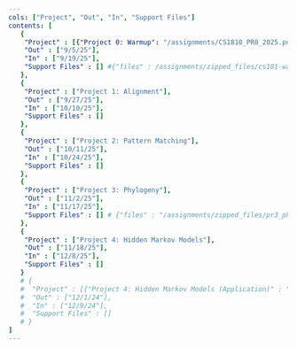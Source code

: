 ```yaml
---
cols: ["Project", "Out", "In", "Support Files"]
contents: [
   {
    "Project" : [{"Project 0: Warmup": "/assignments/CS1810_PR0_2025.pdf"}],
    "Out" : ["9/5/25"],
    "In" : ["9/19/25"],
    "Support Files" : [] #{"files" : /assignments/zipped_files/cs181-warmup-2024.zip}
   },
   {
    "Project" : ["Project 1: Alignment"],
    "Out" : ["9/27/25"],
    "In" : ["10/10/25"],
    "Support Files" : []
   },
   {
    "Project" : ["Project 2: Pattern Matching"],
    "Out" : ["10/11/25"],
    "In" : ["10/24/25"], 
    "Support Files" : []
   },
   {
    "Project" : ["Project 3: Phylogeny"],
    "Out" : ["11/2/25"],
    "In" : ["11/17/25"],
    "Support Files" : [] # {"files" : "/assignments/zipped_files/pr3_phylogeny.zip"}, {"Basic UPGMA" : "/resources/UPGMA.pptx"}, {"Priority Queue UPGMA" : "/resources/UPGMA_PQ.pptx"}
   },
   {
    "Project" : ["Project 4: Hidden Markov Models"],
    "Out" : ["11/18/25"],
    "In" : ["12/8/25"],
    "Support Files" : []
   }
   # {
   #  "Project" : [{"Project 4: Hidden Markov Models (Application)" : "https://hackmd.io/zCnJIWG4RN6kzsNe5wLUtw?view"}],
   #  "Out" : ["12/1/24"],
   #  "In" : ["12/9/24"],
   #  "Support Files" : []
   # }
]
---
```

<!-- the link format: {"Project 1: Alignment": "https://google.com"} -->